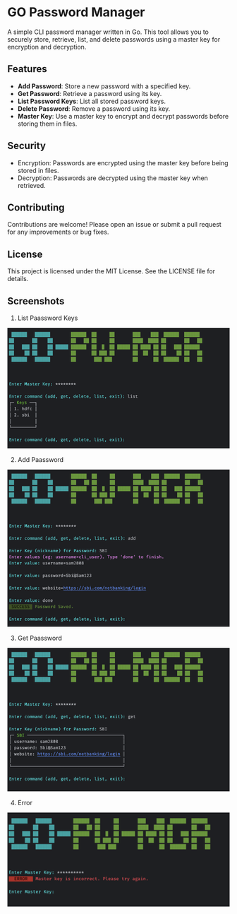 # GO Password Manager
A simple CLI password manager written in Go. This tool allows you to securely store, retrieve, list, and delete passwords using a master key for encryption and decryption.

## Features

- **Add Password**: Store a new password with a specified key.
- **Get Password**: Retrieve a password using its key.
- **List Password Keys**: List all stored password keys.
- **Delete Password**: Remove a password using its key.
- **Master Key**: Use a master key to encrypt and decrypt passwords before storing them in files.

## Security
- Encryption: Passwords are encrypted using the master key before being stored in files.
- Decryption: Passwords are decrypted using the master key when retrieved.

## Contributing
Contributions are welcome! Please open an issue or submit a pull request for any improvements or bug fixes.

## License
This project is licensed under the MIT License. See the LICENSE file for details.

## Screenshots
1. List Paassword Keys
<img src="./doc/res/List.png">

2. Add Paassword
<img src="./doc/res/Add.png">

3. Get Paassword
<img src="./doc/res/Get.png">

4. Error
<img src="./doc/res/Error.png">
